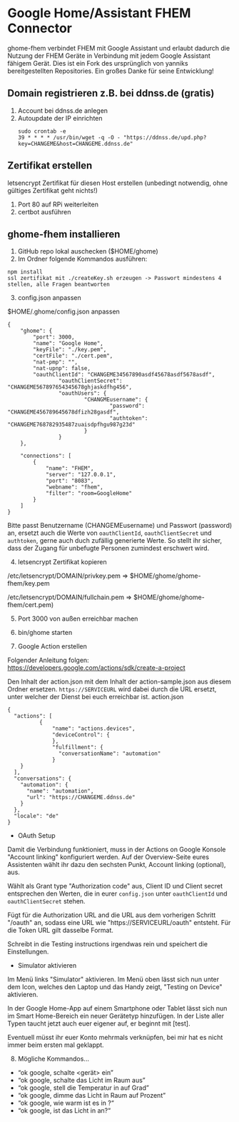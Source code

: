 # Google Home/Assistant FHEM Connector

ghome-fhem verbindet FHEM mit Google Assistant und erlaubt dadurch die Nutzung der FHEM Geräte in Verbindung mit jedem Google Assistant fähigem Gerät. Dies ist ein Fork des ursprünglich von yanniks bereitgestellten Repositories. Ein großes Danke für seine Entwicklung!

## Domain registrieren z.B. bei ddnss.de (gratis)
1. Account bei ddnss.de anlegen
2. Autoupdate der IP einrichten
	```
	sudo crontab -e
	39 * * * * /usr/bin/wget -q -O - "https://ddnss.de/upd.php?key=CHANGEME&host=CHANGEME.ddnss.de"
	```

## Zertifikat erstellen
letsencrypt Zertifikat für diesen Host erstellen (unbedingt notwendig, ohne gültiges Zertifikat geht nichts!)
1. Port 80 auf RPi weiterleiten
2. certbot ausführen

## ghome-fhem installieren
1. GitHub repo lokal auschecken ($HOME/ghome)
2. Im Ordner folgende Kommandos ausführen:
```
npm install
ssl zertifikat mit ./createKey.sh erzeugen -> Passwort mindestens 4 stellen, alle Fragen beantworten
```
3. config.json anpassen

$HOME/.ghome/config.json anpassen
```
{
    "ghome": {
        "port": 3000,
        "name": "Google Home",
        "keyFile": "./key.pem",
        "certFile": "./cert.pem",
        "nat-pmp": "",
        "nat-upnp": false,
        "oauthClientId": "CHANGEME34567890asdf45678asdf5678asdf",
                "oauthClientSecret": "CHANGEME567897654345678ghjaskdfhg456",
                "oauthUsers": {
                        "CHANGMEusername": {
                                "password": "CHANGEME456789645678dfizh28gasdf",
                                "authtoken": "CHANGEME768782935487zuaisdpfhgu987g23d"
                        }
                }
    },
    
    "connections": [
        {
            "name": "FHEM",
            "server": "127.0.0.1",
            "port": "8083",
            "webname": "fhem",
            "filter": "room=GoogleHome"
        }
    ]
}
```
	
Bitte passt Benutzername (CHANGEMEusername) und Passwort (password) an, ersetzt auch die Werte von `oauthClientId`, `oauthClientSecret` und `authtoken`, gerne auch duch zufällig generierte Werte. So stellt ihr sicher, dass der Zugang für unbefugte Personen zumindest erschwert wird.

4. letsencrypt Zertifikat kopieren

/etc/letsencrypt/DOMAIN/privkey.pem => $HOME/ghome/ghome-fhem/key.pem

/etc/letsencrypt/DOMAIN/fullchain.pem => $HOME/ghome/ghome-fhem/cert.pem)

5. Port 3000 von außen erreichbar machen

6. bin/ghome starten

7. Google Action erstellen

Folgender Anleitung folgen: https://developers.google.com/actions/sdk/create-a-project

Den Inhalt der action.json mit dem Inhalt der action-sample.json aus diesem Ordner ersetzen. `https://SERVICEURL` wird dabei durch die URL ersetzt, unter welcher der Dienst bei euch erreichbar ist.
action.json
```
{
  "actions": [
          {
              "name": "actions.devices",
              "deviceControl": {
              },
              "fulfillment": {
                "conversationName": "automation"
              }
    }
  ],
  "conversations": {
    "automation": {
      "name": "automation",
      "url": "https://CHANGEME.ddnss.de"
    }
  },
  "locale": "de"
}
```

  - OAuth Setup
  
  Damit die Verbindung funktioniert, muss in der Actions on Google Konsole "Account linking" konfiguriert werden. Auf der Overview-Seite eures Assistenten wählt ihr dazu den sechsten Punkt, Account linking (optional), aus.
  
  Wählt als Grant type "Authorization code" aus, Client ID und Client secret entsprechen den Werten, die in eurer `config.json` unter `oauthClientId` und `oauthClientSecret` stehen.
  
  Fügt für die Authorization URL and die URL aus dem vorherigen Schritt "/oauth" an, sodass eine URL wie "https://SERVICEURL/oauth" entsteht. Für die Token URL gilt dasselbe Format.
  
  Schreibt in die Testing instructions irgendwas rein und speichert die Einstellungen.
	
   - Simulator aktivieren
	
   Im Menü links "Simulator" aktivieren. Im Menü oben lässt sich nun unter dem Icon, welches den Laptop und das Handy zeigt, "Testing on Device" aktivieren.
   
   In der Google Home-App auf einem Smartphone oder Tablet lässt sich nun im Smart Home-Bereich ein neuer Gerätetyp hinzufügen. In der Liste aller Typen taucht jetzt auch euer eigener auf, er beginnt mit [test].
   
   Eventuell müsst ihr euer Konto mehrmals verknüpfen, bei mir hat es nicht immer beim ersten mal geklappt.

8. Mögliche Kommandos...
* “ok google, schalte <gerät> ein”
* “ok google, schalte das Licht im Raum <raum> aus”
* “ok google, stell die Temperatur in <raum> auf <wert> Grad”
* “ok google, dimme das Licht in Raum <raum> auf <anzahl> Prozent”
* “ok google, wie warm ist es in <raum>?“
* “ok google, ist das Licht in <raum> an?“

